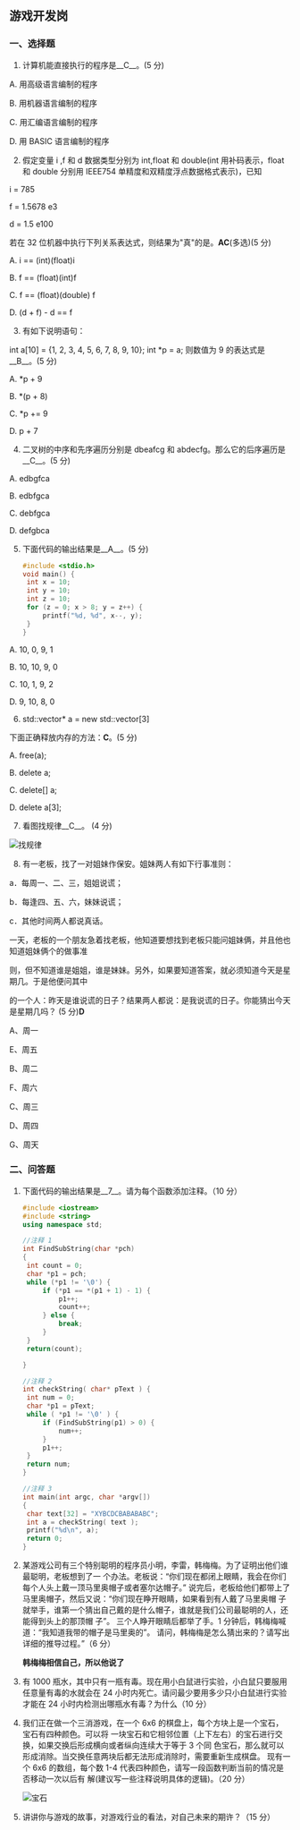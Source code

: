 ## 游戏开发岗

### 一、选择题

1. 计算机能直接执行的程序是__C__。(5 分)

A. 用高级语言编制的程序

B. 用机器语言编制的程序

C. 用汇编语言编制的程序

D. 用 BASIC 语言编制的程序



2. 假定变量 i ,f 和 d 数据类型分别为 int,float 和 double(int 用补码表示，float 和 double 分别用 IEEE754 单精度和双精度浮点数据格式表示)，已知

i = 785

f = 1.5678 e3

d = 1.5 e100 

若在 32 位机器中执行下列关系表达式，则结果为"真"的是。**AC**(多选)(5 分)

A. i == (int)(float)i

B. f == (float)(int)f

C. f == (float)(double) f

D. (d + f) - d == f



3. 有如下说明语句：

int a[10] = {1, 2, 3, 4, 5, 6, 7, 8, 9, 10}; int *p = a; 则数值为 9 的表达式是__B__。(5 分)

A. *p + 9

B. *(p + 8)

C. *p += 9

D. p + 7



4. 二叉树的中序和先序遍历分别是 dbeafcg 和 abdecfg。那么它的后序遍历是__C__。(5 分)

A. edbgfca

B. edbfgca

C. debfgca

D. defgbca



5. 下面代码的输出结果是__A__。(5 分) 

   ```cpp
   #include <stdio.h> 
   void main() {
   	int x = 10;
   	int y = 10;
   	int z = 10;
   	for (z = 0; x > 8; y = z++) {
   		printf("%d, %d", x--, y);
   	}
   }
   ```

A. 10, 0, 9, 1

B. 10, 10, 9, 0

C. 10, 1, 9, 2

D. 9, 10, 8, 0



6. std::vector<int>* a = new std::vector<int>[3]

下面正确释放内存的方法：__C__。(5 分)

A. free(a);

B. delete a;

C. delete[] a;

D. delete a[3];



7. 看图找规律__C__。 (4 分)

![找规律](https://i.loli.net/2021/05/17/nhaxb6Ri8KvHg3c.png)



8. 有一老板，找了一对姐妹作保安。姐妹两人有如下行事准则：

a．每周一、二、三，姐姐说谎；

b．每逢四、五、六，妹妹说谎；

c．其他时间两人都说真话。

一天，老板的一个朋友急着找老板，他知道要想找到老板只能问姐妹俩，并且他也知道姐妹俩个的做事准

则，但不知道谁是姐姐，谁是妹妹。另外，如果要知道答案，就必须知道今天是星期几。于是他便问其中

的一个人：昨天是谁说谎的日子？结果两人都说：是我说谎的日子。你能猜出今天是星期几吗？ (5 分)**D**

A、周一

E、周五

B、周二

F、周六

C、周三

D、周四

G、周天



### 二、问答题

1. 下面代码的输出结果是__7__。请为每个函数添加注释。（10 分）

   ```cpp
   #include <iostream>
   #include <string>
   using namespace std;
   
   //注释 1 
   int FindSubString(char *pch) 
   { 
   	int count = 0;
   	char *p1 = pch;
   	while (*p1 != '\0') {
   		if (*p1 == *(p1 + 1) - 1) {
   			p1++;
   			count++; 
   		} else { 
   			break; 
   		}
   	} 
   	return(count);
   
   } 
   
   //注释 2 
   int checkString( char* pText ) {
   	int num = 0;
   	char *p1 = pText;
   	while ( *p1 != '\0' ) {
   		if (FindSubString(p1) > 0) { 
   			num++;
   		} 
   		p1++;
   	} 
   	return num;
   } 
   
   //注释 3 
   int main(int argc, char *argv[]) 
   {
   	char text[32] = "XYBCDCBABABABC";
   	int a = checkString( text );
   	printf("%d\n", a); 
   	return 0;
   }
   ```



2. 某游戏公司有三个特别聪明的程序员小明，李雷，韩梅梅。为了证明出他们谁最聪明，老板想到了一 个办法。老板说：“你们现在都闭上眼睛，我会在你们每个人头上戴一顶马里奥帽子或者塞尔达帽子。” 说完后，老板给他们都带上了马里奥帽子，然后又说：“你们现在睁开眼睛，如果看到有人戴了马里奥帽 子就举手，谁第一个猜出自己戴的是什么帽子，谁就是我们公司最聪明的人，还能得到头上的那顶帽 子”。 三个人睁开眼睛后都举了手。1 分钟后，韩梅梅喊道：“我知道我带的帽子是马里奥的”。 请问，韩梅梅是怎么猜出来的？请写出详细的推导过程。”（6 分）

   **韩梅梅相信自己，所以他说了**

   

3. 有 1000 瓶水，其中只有一瓶有毒。现在用小白鼠进行实验，小白鼠只要服用任意量有毒的水就会在 24 小时内死亡。请问最少要用多少只小白鼠进行实验才能在 24 小时内检测出哪瓶水有毒？为什么（10 分）



4. 我们正在做一个三消游戏，在一个 6x6 的棋盘上，每个方块上是一个宝石，宝石有四种颜色。可以将 一块宝石和它相邻位置（上下左右）的宝石进行交换，如果交换后形成横向或者纵向连续大于等于 3 个同 色宝石，那么就可以形成消除。当交换任意两块后都无法形成消除时，需要重新生成棋盘。 现有一个 6x6 的数组，每个数 1-4 代表四种颜色，请写一段函数判断当前的情况是否移动一次以后有 解(建议写一些注释说明具体的逻辑)。（20 分）

   ![宝石](https://i.loli.net/2021/05/17/Dc2bL1kq4EmuSOY.png)

   

5. 讲讲你与游戏的故事，对游戏行业的看法，对自己未来的期许？（15 分）